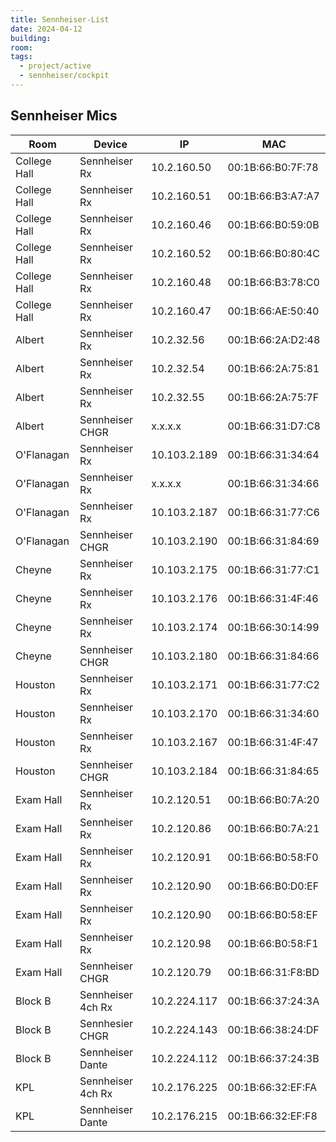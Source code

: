 ```yaml
---
title: Sennheiser-List
date: 2024-04-12
building: 
room: 
tags:
  - project/active
  - sennheiser/cockpit
---
```


## Sennheiser Mics

Room          | Device             | IP           | MAC
------------- | ------------------ | ------------ | -----------------
College Hall  | Sennheiser Rx      | 10.2.160.50  | 00:1B:66:B0:7F:78 
College Hall  | Sennheiser Rx      | 10.2.160.51  | 00:1B:66:B3:A7:A7 
College Hall  | Sennheiser Rx      | 10.2.160.46  | 00:1B:66:B0:59:0B 
College Hall  | Sennheiser Rx      | 10.2.160.52  | 00:1B:66:B0:80:4C 
College Hall  | Sennheiser Rx      | 10.2.160.48  | 00:1B:66:B3:78:C0 
College Hall  | Sennheiser Rx      | 10.2.160.47  | 00:1B:66:AE:50:40 
Albert        | Sennheiser Rx      | 10.2.32.56   | 00:1B:66:2A:D2:48 
Albert        | Sennheiser Rx      | 10.2.32.54   | 00:1B:66:2A:75:81 
Albert        | Sennheiser Rx      | 10.2.32.55   | 00:1B:66:2A:75:7F 
Albert        | Sennheiser CHGR    | x.x.x.x      | 00:1B:66:31:D7:C8 
O'Flanagan    | Sennheiser Rx      | 10.103.2.189 | 00:1B:66:31:34:64
O'Flanagan    | Sennheiser Rx      | x.x.x.x      | 00:1B:66:31:34:66
O'Flanagan    | Sennheiser Rx      | 10.103.2.187 | 00:1B:66:31:77:C6
O'Flanagan    | Sennheiser CHGR    | 10.103.2.190 | 00:1B:66:31:84:69
Cheyne        | Sennheiser Rx      | 10.103.2.175 | 00:1B:66:31:77:C1
Cheyne        | Sennheiser Rx      | 10.103.2.176 | 00:1B:66:31:4F:46
Cheyne        | Sennheiser Rx      | 10.103.2.174 | 00:1B:66:30:14:99
Cheyne        | Sennheiser CHGR    | 10.103.2.180 | 00:1B:66:31:84:66
Houston       | Sennheiser Rx      | 10.103.2.171 | 00:1B:66:31:77:C2
Houston       | Sennheiser Rx      | 10.103.2.170 | 00:1B:66:31:34:60
Houston       | Sennheiser Rx      | 10.103.2.167 | 00:1B:66:31:4F:47
Houston       | Sennheiser CHGR    | 10.103.2.184 | 00:1B:66:31:84:65
Exam Hall     | Sennheiser Rx      | 10.2.120.51  | 00:1B:66:B0:7A:20
Exam Hall     | Sennheiser Rx      | 10.2.120.86  | 00:1B:66:B0:7A:21
Exam Hall     | Sennheiser Rx      | 10.2.120.91  | 00:1B:66:B0:58:F0
Exam Hall     | Sennheiser Rx      | 10.2.120.90  | 00:1B:66:B0:D0:EF
Exam Hall     | Sennheiser Rx      | 10.2.120.90  | 00:1B:66:B0:58:EF
Exam Hall     | Sennheiser Rx      | 10.2.120.98  | 00:1B:66:B0:58:F1
Exam Hall     | Sennheiser CHGR    | 10.2.120.79  | 00:1B:66:31:F8:BD
Block B       | Sennheiser 4ch Rx  | 10.2.224.117 | 00:1B:66:37:24:3A
Block B       | Sennhesier CHGR    | 10.2.224.143 | 00:1B:66:38:24:DF
Block B       | Sennheiser Dante   | 10.2.224.112 | 00:1B:66:37:24:3B
KPL           | Sennheiser 4ch Rx  | 10.2.176.225 | 00:1B:66:32:EF:FA
KPL           | Sennheiser Dante   | 10.2.176.215 | 00:1B:66:32:EF:F8
